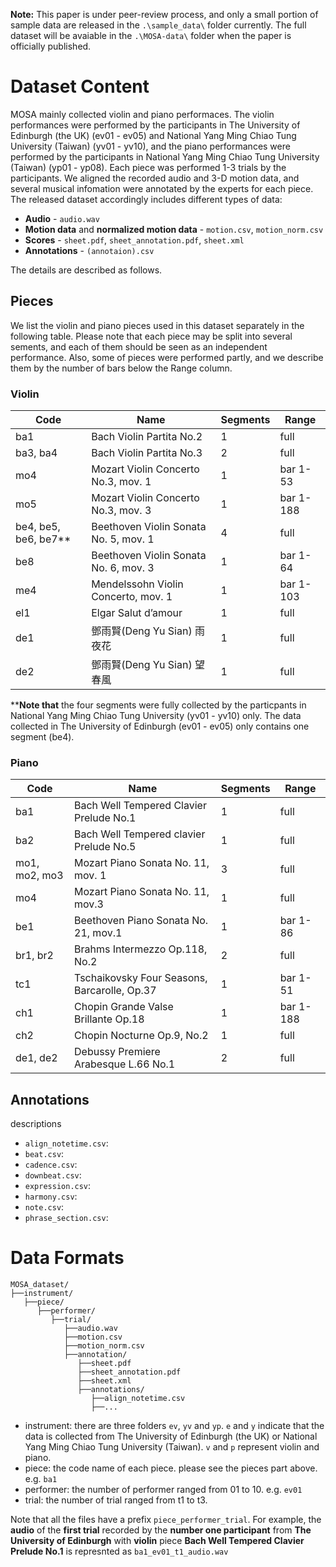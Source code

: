 **Note:** This paper is under peer-review process, and only a small portion of sample data are released in the `.\sample_data\` folder currently.
The full dataset will be avaiable in the `.\MOSA-data\` folder when the paper is officially published.

# Dataset Content
MOSA mainly collected violin and piano performaces. The violin performances were performed by the participants in The University of Edinburgh (the UK) (ev01 - ev05) and National Yang Ming Chiao Tung University (Taiwan) (yv01 - yv10), and the piano performances were performed by the participants in National Yang Ming Chiao Tung University (Taiwan) (yp01 - yp08). Each piece was performed 1-3 trials by the participants. We aligned the recorded audio and 3-D motion data, and several musical infomation were annotated by the experts for each piece. 
The released dataset accordingly includes different types of data:
* **Audio** - `audio.wav`
* **Motion data** and **normalized motion data** - `motion.csv`, `motion_norm.csv`
* **Scores** - `sheet.pdf`, `sheet_annotation.pdf`, `sheet.xml`
* **Annotations** - `(annotaion).csv`
  
The details are described as follows.

## Pieces
We list the violin and piano pieces used in this dataset separately in the following table. Please note that each piece may be split into several sements, and each of them should be seen as an independent performance. Also, some of pieces were performed partly, and we describe them by the number of bars below the Range column.
### Violin
|Code | Name | Segments | Range	|
|--------------|--------------	|--------------	| ----------------------|
|ba1| Bach Violin Partita No.2                              	| 1 | full      | 
|ba3, ba4| Bach Violin Partita No.3                     	    | 2 | full      |
|mo4| Mozart Violin Concerto No.3, mov. 1               	    | 1 | bar 1-53  |
|mo5| Mozart Violin Concerto No.3, mov. 3       	            | 1 | bar 1-188 |
|be4, be5, be6, be7**| Beethoven Violin Sonata No. 5, mov. 1 	| 4 | full      |
|be8| Beethoven Violin Sonata No. 6, mov. 3      	            | 1 | bar 1-64  |
|me4| Mendelssohn Violin Concerto, mov. 1                  	  | 1 | bar 1-103 |
|el1| Elgar Salut d’amour                                 	  | 1 | full      |
|de1| 鄧雨賢(Deng Yu Sian) ⾬夜花                            	| 1 | full      |
|de2| 鄧雨賢(Deng Yu Sian) 望春風      	                      | 1 | full      |

****Note that** the four segments were fully collected by the particpants in National Yang Ming Chiao Tung University (yv01 - yv10) only. The data collected in The University of Edinburgh (ev01 - ev05) only contains one segment (be4).

### Piano
|Code | Name | Segments | Range	|
|--------------|--------------	|--------------	| ----------------------|
|ba1| Bach Well Tempered Clavier Prelude No.1       | 1 | full      | 
|ba2| Bach Well Tempered clavier Prelude No.5       | 1 | full      |
|mo1, mo2, mo3| Mozart Piano Sonata No. 11, mov. 1  | 3 | full      |
|mo4| Mozart Piano Sonata No. 11, mov.3     	      | 1 | full      |
|be1| Beethoven Piano Sonata No. 21, mov.1 	        | 1 | bar 1-86  |
|br1, br2| Brahms Intermezzo Op.118, No.2     	    | 2 | full      |
|tc1| Tschaikovsky Four Seasons, Barcarolle, Op.37  | 1 | bar 1-51  |
|ch1| Chopin Grande Valse Brillante Op.18        	  | 1 | bar 1-188 |
|ch2| Chopin Nocturne Op.9, No.2                   	| 1 | full      |
|de1, de2| Debussy Premiere Arabesque L.66 No.1     | 2 | full      |

## Annotations
descriptions
* ``align_notetime.csv``:
* ``beat.csv``:
* ``cadence.csv``:
* ``downbeat.csv``:
* ``expression.csv``:
* ``harmony.csv``:
* ``note.csv``:
* ``phrase_section.csv``:

# Data Formats
```
MOSA_dataset/  
├──instrument/
   ├──piece/
      ├──performer/
         ├──trial/
            ├──audio.wav
            ├──motion.csv
            ├──motion_norm.csv
            ├──annotation/
               ├──sheet.pdf
               ├──sheet_annotation.pdf
               ├──sheet.xml
               ├──annotations/
                  ├──align_notetime.csv
                  ├──...

```
* instrument: there are three folders ``ev``, ``yv`` and ``yp``. ``e`` and ``y`` indicate that the data is collected from The University of Edinburgh (the UK) or National Yang Ming Chiao Tung University (Taiwan). ``v`` and ``p`` represent violin and piano.
* piece: the code name of each piece. please see the pieces part above. e.g. ``ba1``
* performer: the number of performer ranged from 01 to 10. e.g. ``ev01``
* trial: the number of trial ranged from t1 to t3.  

Note that all the files have a prefix ``piece_performer_trial``. For example, the __audio__ of the __first trial__ recorded by the __number one participant__ from __The University of Edinburgh__ with __violin__ piece __Bach Well Tempered Clavier Prelude No.1__ is represnted as ``ba1_ev01_t1_audio.wav``
